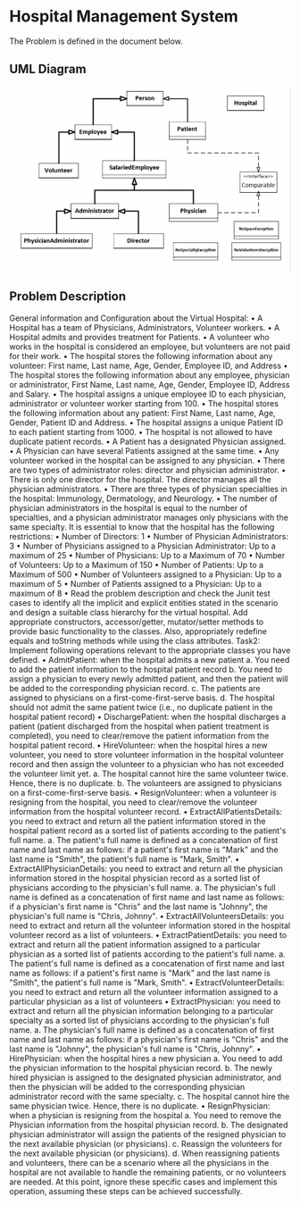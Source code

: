 # Hospital Management System

The Problem is defined in the document below.

## UML Diagram
![Hospital_UML](images/UML_Hospital.png)

## Problem Description
General information and Configuration about the Virtual Hospital:
• A Hospital has a team of Physicians, Administrators, Volunteer workers.
• A Hospital admits and provides treatment for Patients.
• A volunteer who works in the hospital is considered an employee, but volunteers are
not paid for their work.
• The hospital stores the following information about any volunteer: First name, Last
name, Age, Gender, Employee ID, and Address
• The hospital stores the following information about any employee, physician or
administrator, First Name, Last name, Age, Gender, Employee ID, Address and Salary.
• The hospital assigns a unique employee ID to each physician, administrator or
volunteer worker starting from 100.
• The hospital stores the following information about any patient: First Name, Last
name, Age, Gender, Patient ID and Address.
• The hospital assigns a unique Patient ID to each patient starting from 1000.
• The hospital is not allowed to have duplicate patient records.
• A Patient has a designated Physician assigned.
• A Physician can have several Patients assigned at the same time.
• Any volunteer worked in the hospital can be assigned to any physician.
• There are two types of administrator roles: director and physician administrator.
• There is only one director for the hospital. The director manages all the physician
administrators.
• There are three types of physician specialties in the hospital: Immunology,
Dermatology, and Neurology.
• The number of physician administrators in the hospital is equal to the number of
specialties, and a physician administrator manages only physicians with the same
specialty.
It is essential to know that the hospital has the following restrictions:
• Number of Directors: 1
• Number of Physician Administrators: 3
• Number of Physicians assigned to a Physician Administrator: Up to a maximum of 25
• Number of Physicians: Up to a Maximum of 70
• Number of Volunteers: Up to a Maximum of 150
• Number of Patients: Up to a Maximum of 500
• Number of Volunteers assigned to a Physician: Up to a maximum of 5
• Number of Patients assigned to a Physician: Up to a maximum of 8
• Read the problem description and check the Junit test cases to identify all the implicit
and explicit entities stated in the scenario and design a suitable class hierarchy for the
virtual hospital. Add appropriate constructors, accessor/getter, mutator/setter
methods to provide basic functionality to the classes. Also, appropriately redefine
equals and toString methods while using the class attributes.
Task2:
Implement following operations relevant to the appropriate classes you have defined.
• AdmitPatient: when the hospital admits a new patient
a. You need to add the patient information to the hospital patient record
b. You need to assign a physician to every newly admitted patient, and then
the patient will be added to the corresponding physician record.
c. The patients are assigned to physicians on a first-come-first-serve basis.
d. The hospital should not admit the same patient twice (i.e., no duplicate
patient in the hospital patient record)
• DischargePatient: when the hospital discharges a patient (patient discharged from the
hospital when patient treatment is completed), you need to clear/remove the patient
information from the hospital patient record.
• HireVolunteer: when the hospital hires a new volunteer, you need to store volunteer
information in the hospital volunteer record and then assign the volunteer to a
physician who has not exceeded the volunteer limit yet.
a. The hospital cannot hire the same volunteer twice. Hence, there is no
duplicate.
b. The volunteers are assigned to physicians on a first-come-first-serve basis.
• ResignVolunteer: when a volunteer is resigning from the hospital, you need to
clear/remove the volunteer information from the hospital volunteer record.
• ExtractAllPatientsDetails: you need to extract and return all the patient information
stored in the hospital patient record as a sorted list of patients according to the
patient's full name.
a. The patient's full name is defined as a concatenation of first name and last
name as follows: if a patient's first name is "Mark" and the last name is
"Smith", the patient's full name is "Mark, Smith".
• ExtractAllPhysicianDetails: you need to extract and return all the physician information
stored in the hospital physician record as a sorted list of physicians according to the
physician's full name.
a. The physician's full name is defined as a concatenation of first name and last
name as follows: if a physician's first name is "Chris" and the last name is
"Johnny", the physician's full name is "Chris, Johnny".
• ExtractAllVolunteersDetails: you need to extract and return all the volunteer
information stored in the hospital volunteer record as a list of volunteers.
• ExtractPatientDetails: you need to extract and return all the patient information
assigned to a particular physician as a sorted list of patients according to the patient's
full name.
a. The patient's full name is defined as a concatenation of first name and last
name as follows: if a patient's first name is "Mark" and the last name is
"Smith", the patient's full name is "Mark, Smith".
• ExtractVolunteerDetails: you need to extract and return all the volunteer information
assigned to a particular physician as a list of volunteers
• ExtractPhysician: you need to extract and return all the physician information
belonging to a particular specialty as a sorted list of physicians according to the
physician's full name.
a. The physician's full name is defined as a concatenation of first name and last
name as follows: if a physician's first name is "Chris" and the last name is
"Johnny", the physician's full name is "Chris, Johnny".
• HirePhysician: when the hospital hires a new physician
a. You need to add the physician information to the hospital physician record.
b. The newly hired physician is assigned to the designated physician
administrator, and then the physician will be added to the corresponding
physician administrator record with the same specialty.
c. The hospital cannot hire the same physician twice. Hence, there is no
duplicate.
• ResignPhysician: when a physician is resigning from the hospital
a. You need to remove the Physician information from the hospital physician
record.
b. The designated physician administrator will assign the patients of the
resigned physician to the next available physician (or physicians).
c. Reassign the volunteers for the next available physician (or physicians).
d. When reassigning patients and volunteers, there can be a scenario where all
the physicians in the hospital are not available to handle the remaining
patients, or no volunteers are needed. At this point, ignore these specific
cases and implement this operation, assuming these steps can be achieved
successfully.
